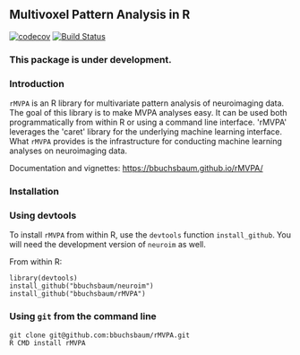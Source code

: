 
Multivoxel Pattern Analysis in R
--------------------------------

[![codecov](https://codecov.io/gh/rMVPA/NA/branch/master/graph/badge.svg)](https://codecov.io/github/bbuchsbaum/rMVPA?branch=master) [![Build Status](https://travis-ci.org/rMVPA/NA.svg?branch=master)](https://travis-ci.org/bbuchsbaum/rMVPA)

### This package is under development.

### Introduction

`rMVPA` is an R library for multivariate pattern analysis of neuroimaging data. The goal of this library is to make MVPA analyses easy. It can be used both programmatically from within R or using a command line interface. 'rMVPA' leverages the 'caret' library for the underlying machine learning interface. What `rMVPA` provides is the infrastructure for conducting machine learning analyses on neuroimaging data.

Documentation and vignettes: <https://bbuchsbaum.github.io/rMVPA/>

### Installation

### Using devtools

To install `rMVPA` from within R, use the `devtools` function `install_github`. You will need the development version of `neuroim` as well.

From within R:

    library(devtools)
    install_github("bbuchsbaum/neuroim")
    install_github("bbuchsbaum/rMVPA")

### Using `git` from the command line

    git clone git@github.com:bbuchsbaum/rMVPA.git
    R CMD install rMVPA

